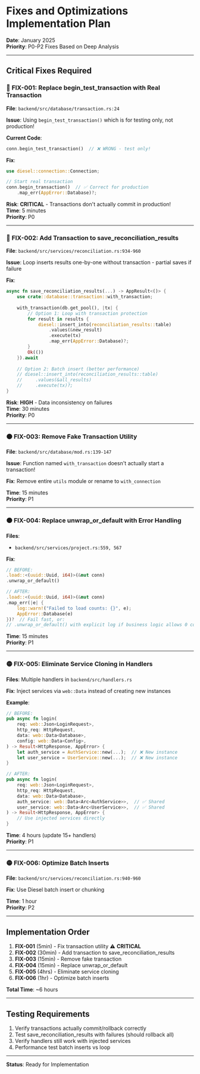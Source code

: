 # Fixes and Optimizations Implementation Plan

**Date**: January 2025  
**Priority**: P0-P2 Fixes Based on Deep Analysis

---

## Critical Fixes Required

### 🔴 **FIX-001: Replace begin_test_transaction with Real Transaction**

**File**: `backend/src/database/transaction.rs:24`

**Issue**: Using `begin_test_transaction()` which is for testing only, not production!

**Current Code**:
```rust
conn.begin_test_transaction()  // ❌ WRONG - test only!
```

**Fix**:
```rust
use diesel::connection::Connection;

// Start real transaction
conn.begin_transaction()  // ✅ Correct for production
    .map_err(AppError::Database)?;
```

**Risk**: **CRITICAL** - Transactions don't actually commit in production!  
**Time**: 5 minutes  
**Priority**: P0

---

### 🔴 **FIX-002: Add Transaction to save_reconciliation_results**

**File**: `backend/src/services/reconciliation.rs:934-960`

**Issue**: Loop inserts results one-by-one without transaction - partial saves if failure

**Fix**:
```rust
async fn save_reconciliation_results(...) -> AppResult<()> {
    use crate::database::transaction::with_transaction;
    
    with_transaction(db.get_pool(), |tx| {
        // Option 1: Loop with transaction protection
        for result in results {
            diesel::insert_into(reconciliation_results::table)
                .values(&new_result)
                .execute(tx)
                .map_err(AppError::Database)?;
        }
        Ok(())
    }).await
    
    // Option 2: Batch insert (better performance)
    // diesel::insert_into(reconciliation_results::table)
    //     .values(&all_results)
    //     .execute(tx)?;
}
```

**Risk**: **HIGH** - Data inconsistency on failures  
**Time**: 30 minutes  
**Priority**: P0

---

### 🟠 **FIX-003: Remove Fake Transaction Utility**

**File**: `backend/src/database/mod.rs:139-147`

**Issue**: Function named `with_transaction` doesn't actually start a transaction!

**Fix**: Remove entire `utils` module or rename to `with_connection`

**Time**: 15 minutes  
**Priority**: P1

---

### 🟠 **FIX-004: Replace unwrap_or_default with Error Handling**

**Files**: 
- `backend/src/services/project.rs:559, 567`

**Fix**:
```rust
// BEFORE:
.load::<(uuid::Uuid, i64)>(&mut conn)
.unwrap_or_default()

// AFTER:
.load::<(uuid::Uuid, i64)>(&mut conn)
.map_err(|e| {
    log::warn!("Failed to load counts: {}", e);
    AppError::Database(e)
})?  // Fail fast, or:
// .unwrap_or_default() with explicit log if business logic allows 0 count
```

**Time**: 15 minutes  
**Priority**: P1

---

### 🟡 **FIX-005: Eliminate Service Cloning in Handlers**

**Files**: Multiple handlers in `backend/src/handlers.rs`

**Fix**: Inject services via `web::Data` instead of creating new instances

**Example**:
```rust
// BEFORE:
pub async fn login(
    req: web::Json<LoginRequest>,
    http_req: HttpRequest,
    data: web::Data<Database>,
    config: web::Data<Config>,
) -> Result<HttpResponse, AppError> {
    let auth_service = AuthService::new(...);  // ❌ New instance
    let user_service = UserService::new(...);  // ❌ New instance
}

// AFTER:
pub async fn login(
    req: web::Json<LoginRequest>,
    http_req: HttpRequest,
    data: web::Data<Database>,
    auth_service: web::Data<Arc<AuthService>>,  // ✅ Shared
    user_service: web::Data<Arc<UserService>>,  // ✅ Shared
) -> Result<HttpResponse, AppError> {
    // Use injected services directly
}
```

**Time**: 4 hours (update 15+ handlers)  
**Priority**: P1

---

### 🟡 **FIX-006: Optimize Batch Inserts**

**File**: `backend/src/services/reconciliation.rs:940-960`

**Fix**: Use Diesel batch insert or chunking

**Time**: 1 hour  
**Priority**: P2

---

## Implementation Order

1. **FIX-001** (5min) - Fix transaction utility ⚠️ **CRITICAL**
2. **FIX-002** (30min) - Add transaction to save_reconciliation_results
3. **FIX-003** (15min) - Remove fake transaction
4. **FIX-004** (15min) - Replace unwrap_or_default
5. **FIX-005** (4hrs) - Eliminate service cloning
6. **FIX-006** (1hr) - Optimize batch inserts

**Total Time**: ~6 hours

---

## Testing Requirements

1. Verify transactions actually commit/rollback correctly
2. Test save_reconciliation_results with failures (should rollback all)
3. Verify handlers still work with injected services
4. Performance test batch inserts vs loop

---

**Status**: Ready for Implementation


